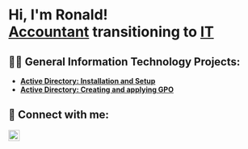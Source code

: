 <h1>Hi, I'm Ronald! <br/><a href="https://www.linkedin.com/in/ronaldmlam/">Accountant</a> transitioning to <a href="https://github.com/ronaldlam64">IT</a></h1>

<h2>👨‍💻 General Information Technology Projects:</h2>

- <b>[Active Directory: Installation and Setup](https://github.com/ronaldlam64/active-directory-deployment)</b>
- <b>[Active Directory: Creating and applying GPO](https://github.com/ronaldlam64/creating-gpo-in-ad/tree/main)</b>
    

<h2> 🤳 Connect with me:</h2>

[<img align="left" alt="Ronald Lam | LinkedIn" width="22px" src="https://cdn.jsdelivr.net/npm/simple-icons@v3/icons/linkedin.svg" />][linkedin]

[linkedin]: https://www.linkedin.com/in/ronald-lam-80b7a338a/
